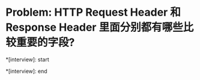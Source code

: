 # Problem: HTTP Request Header 和 Response Header 里面分别都有哪些比较重要的字段?

*[interview]: start

*[interview]: end
